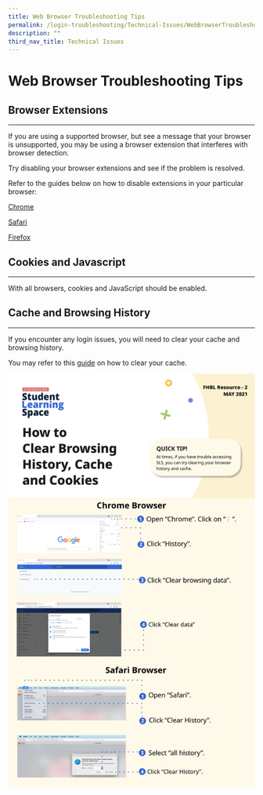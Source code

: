 ```yaml
---
title: Web Browser Troubleshooting Tips
permalink: /login-troubleshooting/Technical-Issues/WebBrowserTroubleshooting/
description: ""
third_nav_title: Technical Issues
---
```

<h1>Web Browser Troubleshooting Tips</h1>
<h2>Browser Extensions</h2>
<hr>

 If you are using a supported browser, but see a message that your browser is unsupported, you may be using a browser extension that interferes with browser detection.

Try disabling your browser extensions and see if the problem is resolved.

 Refer to the guides below on how to disable extensions in your particular browser:

<a target="_blank" href="https://support.google.com/chrome_webstore/answer/2664769">Chrome</a>

<a target="_blank" href="https://support.apple.com/en-us/HT203051">Safari</a>

<a target="_blank" href="https://support.mozilla.org/en-US/kb/disable-or-remove-add-ons">Firefox</a>


<h2>Cookies and Javascript</h2>
<hr>
<p>With all browsers, cookies and JavaScript should be enabled.</p>


<h2>Cache and Browsing History</h2>
<hr>
<p>If you encounter any login issues, you will need to clear your cache and browsing history.</p>

You may refer to this <a href="/files/Login%20Troubleshooting/Clear-Cache.pdf">guide</a> on how to clear your cache.

<a href="/files/Login%20Troubleshooting/Clear-Cache.pdf" target="_blank"><img src="/images/4Troubleshooting/Clear-Cache.png"></a>